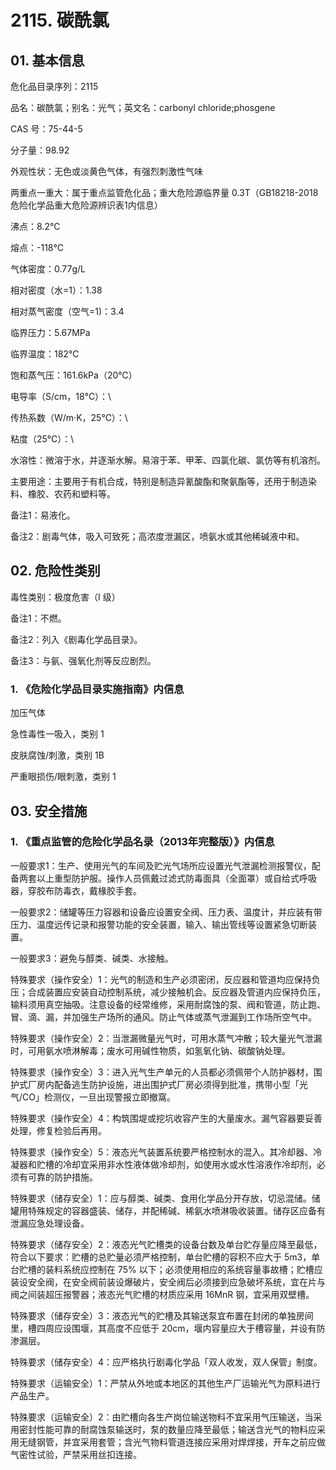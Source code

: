 # 2115. 碳酰氯

## 01. 基本信息

危化品目录序列：2115

品名：碳酰氯；别名：光气；英文名：carbonyl chloride;phosgene

CAS 号：75-44-5

分子量：98.92

外观性状：无色或淡黄色气体，有强烈刺激性气味

两重点一重大：属于重点监管危化品；重大危险源临界量 0.3T（GB18218-2018危险化学品重大危险源辨识表1内信息）

沸点：8.2℃

熔点：-118℃

气体密度：0.77g/L

相对密度（水=1）：1.38

相对蒸气密度（空气=1)：3.4

临界压力：5.67MPa

临界温度：182℃

饱和蒸气压：161.6kPa（20℃）

电导率（S/cm，18℃）：\

传热系数（W/m·K，25℃）：\

粘度（25℃）：\

水溶性：微溶于水，并逐渐水解。易溶于苯、甲苯、四氯化碳、氯仿等有机溶剂。

主要用途：主要用于有机合成，特别是制造异氰酸酯和聚氨酯等，还用于制造染料、橡胶、农药和塑料等。

备注1：易液化。

备注2：剧毒气体，吸入可致死；高浓度泄漏区，喷氨水或其他稀碱液中和。

## 02. 危险性类别

毒性类别：极度危害（I 级）

备注1：不燃。

备注2：列入《剧毒化学品目录》。

备注3：与氨、强氧化剂等反应剧烈。

### 1. 《危险化学品目录实施指南》内信息

加压气体

急性毒性一吸入，类别 1 

皮肤腐蚀/刺激，类别 1B 

严重眼损伤/眼刺激，类别 1

## 03. 安全措施

### 1. 《重点监管的危险化学品名录（2013年完整版）》内信息

一般要求1：生产、使用光气的车间及贮光气场所应设置光气泄漏检测报警仪，配备两套以上重型防护服。操作人员佩戴过滤式防毒面具（全面罩）或自给式呼吸器，穿胶布防毒衣，戴椽胶手套。

一般要求2：储罐等压力容器和设备应设置安全阀、压力表、温度计，并应装有带压力、温度远传记录和报警功能的安全装置，输入、输出管线等设置紧急切断装置。

一般要求3：避免与醇类、碱类、水接触。

特殊要求（操作安全）1：光气的制造和生产必须密闭，反应器和管道均应保持负压；合成装置应安装自动控制系统，减少接触机会。反应器及管道内应保持负压，输料须用真空抽吸。注意设备的经常维修，采用耐腐蚀的泵、阀和管道，防止跑、冒、滴、漏，并加强生产场所的通风。防止气体或蒸气泄漏到工作场所空气中。

特殊要求（操作安全）2：当泄漏微量光气时，可用水蒸气冲散；较大量光气泄漏时，可用氨水喷淋解毒；废水可用碱性物质，如氢氧化钠、碳酸钠处理。

特殊要求（操作安全）3：进入光气生产单元的人员都必须佩带个人防护器材，围护式厂房内配备逃生防护设施，进出围护式厂房必须得到批准，携带小型「光气/CO」检测仪，一旦出现警报立即撤窩。

特殊要求（操作安全）4：构筑围堤或挖坑收容产生的大量废水。漏气容器要妥善处理，修复检验后再用。

特殊要求（操作安全）5：液态光气装置系统要严格控制水的混入。其冷却器、冷凝器和贮槽的冷却宜采用非水性液体做冷却剂，如使用水或水性溶液作冷却剂，必须有可靠的防护措施。

特殊要求（储存安全）1：应与醇类、碱类、食用化学品分开存放，切忌混储。储罐用特殊规定的容器盛装、储存，并配稀碱、稀氨水喷淋吸收装置。储存区应备有泄漏应急处理设备。

特殊要求（储存安全）2：液态光气贮槽类的设备台数及单台贮存量应降至最低，符合以下要求：贮槽的总贮量必须严格控制，单台贮槽的容积不应大于 5m3，单台贮槽的装料系统应控制在 75% 以下；必须使用相应的系统容量事故槽；贮槽应装设安全阀，在安全阀前装设爆破片，安全阀后必须接到应急破坏系统，宜在片与阀之间装超压报警器；液态光气贮槽的材质应采用 16MnR 钢，宜采用双壁槽。

特殊要求（储存安全）3：液态光气的贮槽及其输送泵宜布置在封闭的单独房间里，槽四周应设围堰，其高度不应低于 20cm，堰内容量应大于槽容量，并设有防渗漏层。

特殊要求（储存安全）4：应严格执行剧毒化学品「双人收发，双人保管」制度。

特殊要求（运输安全）1：严禁从外地或本地区的其他生产厂运输光气为原料进行产品生产。

特殊要求（运输安全）2：由贮槽向各生产岗位输送物料不宜采用气压输送，当采用密封性能可靠的耐腐蚀泵输送时，泵的数量应降至最低；输送含光气的物料应采用无缝钢管，并宜采用套管；含光气物料管道连接应采用对焊焊接，开车之前应做气密性试验，严禁采用丝扣连接。


